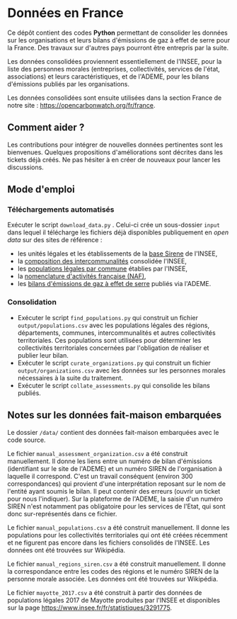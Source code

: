 # Données en France

Ce dépôt contient des codes **Python** permettant de consolider les données sur les organisations et leurs bilans d'émissions de gaz à effet de serre pour la France. Des travaux sur d'autres pays pourront être entrepris par la suite.

Les données consolidées proviennent essentiellement de l'INSEE, pour la liste des personnes morales (entreprises, collectivités, services de l'état, associations) et leurs caractéristiques, et de l'ADEME, pour les bilans d'émissions publiés par les organisations.

Les données consolidées sont ensuite utilisées dans la section France de notre site : https://opencarbonwatch.org/fr/france.

## Comment aider ?

Les contributions pour intégrer de nouvelles données pertinentes sont les bienvenues. Quelques propositions d'améliorations sont décrites dans les tickets déjà créés. Ne pas hésiter à en créer de nouveaux pour lancer les discussions.

## Mode d'emploi

### Téléchargements automatisés

Exécuter le script `download_data.py` . Celui-ci crée un sous-dossier `input` dans lequel il télécharge les fichiers déjà disponibles publiquement en *open data* sur des sites de référence :
* les unités légales et les établissements de la [base Sirene](https://www.data.gouv.fr/fr/datasets/base-sirene-des-entreprises-et-de-leurs-etablissements-siren-siret/) de l'INSEE,
* la [composition des intercommunalités](https://www.insee.fr/fr/information/2510634) consolidée l'INSEE,
* les [populations légales par commune](https://www.insee.fr/fr/statistiques/6011070?sommaire=6011075) établies par l'INSEE,
* la [nomenclature d'activités française (NAF)](https://www.data.gouv.fr/fr/datasets/r/7bb2184b-88cb-4c6c-a408-5a0081816dcd),
* les [bilans d'émissions de gaz à effet de serre](https://www.data.gouv.fr/fr/datasets/bilans-demissions-de-ges-publies-sur-le-site-de-lademe-1/) publiés via l'ADEME.

### Consolidation

* Exécuter le script `find_populations.py` qui construit un fichier `output/populations.csv` avec les populations légales des régions, départements, communes, intercommunalités et autres collectivités territoriales. Ces populations sont utilisées pour déterminer les collectivités territoriales concernées par l'obligation de réaliser et publier leur bilan.
* Exécuter le script `curate_organizations.py` qui construit un fichier `output/organizations.csv` avec les données sur les personnes morales nécessaires à la suite du traitement.
* Exécuter le script `collate_assessments.py` qui consolide les bilans publiés.

## Notes sur les données fait-maison embarquées

Le dossier `/data/` contient des données fait-maison embarquées avec le code source.

Le fichier `manual_assessment_organization.csv` a été construit manuellement. Il donne les liens entre un numéro de bilan d'émissions (identifiant sur le site de l'ADEME) et un numéro SIREN de l'organisation à laquelle il correspond. C'est un travail conséquent (environ 300 correspondances) qui provient d'une interprétation reposant sur le nom de l'entité ayant soumis le bilan. Il peut contenir des erreurs (ouvrir un ticket pour nous l'indiquer). Sur la plateforme de l'ADEME, la saisie d'un numéro SIREN n'est notamment pas obligatoire pour les services de l'Etat, qui sont donc sur-représentés dans ce fichier.

Le fichier `manual_populations.csv` a été construit manuellement. Il donne les populations pour les collectivités territoriales qui ont été créées récemment et ne figurent pas encore dans les fichiers consolidés de l'INSEE. Les données ont été trouvées sur Wikipédia.

Le fichier `manual_regions_siren.csv` a été construit manuellement. Il donne la correspondance entre les codes des régions et le numéro SIREN de la personne morale associée. Les données ont été trouvées sur Wikipédia.

Le fichier `mayotte_2017.csv` a été construit à partir des données de populations légales 2017 de Mayotte produites par l'INSEE et disponibles sur la page https://www.insee.fr/fr/statistiques/3291775.
